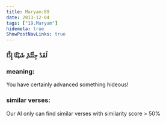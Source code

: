 ```yaml
---
title: Maryam:89
date: 2013-12-04
tags: ["19.Maryam"]
hidemeta: true 
ShowPostNavLinks: true 
---
```

### لَقَدْ جِئْتُمْ شَيْئًا إِدًّا
### meaning: 
You have certainly advanced something hideous!
### similar verses: 

Our AI only can find similar verses with similarity score > 50% 




